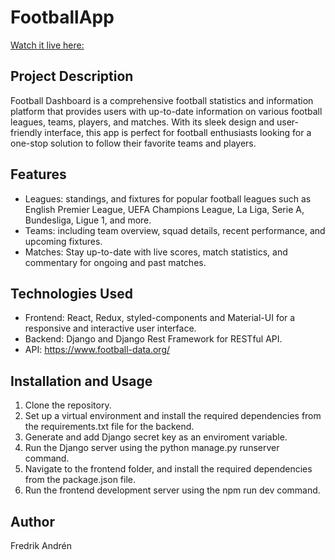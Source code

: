 # FootballApp

[Watch it live here:](https://footballapp-production.up.railway.app/)

## Project Description
Football Dashboard is a comprehensive football statistics and information platform that provides users with up-to-date information on various football leagues,
teams, players, and matches. With its sleek design and user-friendly interface, this app is perfect for football enthusiasts looking for a one-stop solution to 
follow their favorite teams and players.

## Features
* Leagues: standings, and fixtures for popular football leagues such as English Premier League, UEFA Champions League, La Liga, Serie A, Bundesliga, Ligue 1, and more.
* Teams: including team overview, squad details, recent performance, and upcoming fixtures.
* Matches: Stay up-to-date with live scores, match statistics, and  commentary for ongoing and past matches.

## Technologies Used
* Frontend: React, Redux, styled-components and Material-UI for a responsive and interactive user interface.
* Backend: Django and Django Rest Framework for RESTful API.
* API: https://www.football-data.org/

## Installation and Usage
1. Clone the repository.
2. Set up a virtual environment and install the required dependencies from the requirements.txt file for the backend.
3. Generate and add Django secret key as an enviroment variable.
4. Run the Django server using the python manage.py runserver command.
5. Navigate to the frontend folder, and install the required dependencies from the package.json file.
6. Run the frontend development server using the npm run dev command.

## Author
Fredrik Andrén
